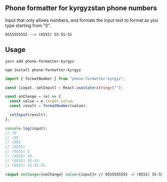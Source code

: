 ## Phone formatter for kyrgyzstan phone numbers

Input that only allows numbers, and formats the input text to format as you type starting from "0".

```shell script
0555555555 --> (0555) 55-55-55
```

## Usage

```shell script
yarn add phone-formatter-kyrgyz
```

```shell script
npm install phone-formatter-kyrgyz
```

```typescript
import { formatNumber } from "phone-formatter-kyrgyz";

const [input, setInput] = React.usestate<string>("");

const onChange = (e) => {
  const value = e.target.value;
  const result = formatNumber(value);

  setInput(result);
};

console.log(input);
// (0
// (05
// (055
// (0555)
// (0555) 5
// (0555) 55-
// (0555) 55-55-
// (0555) 55-55-55
```

```jsx
<input onChange={onChange} value={input}> // 0555555555 -> (0555) 55-55-55
```
